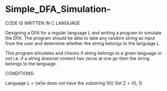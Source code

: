 # Simple_DFA_Simulation-

CODE IS WRITTEN IN C LANGUAGE

Designing a DFA for a regular language L and writing a program to simulate the DFA. The program should be 
able to take any random string as input from the user and determine whether the string belongs to the
language L.

This program simulates and checks if string belongs to a given language or not i.e. 
if a string doesnot content two zeros at one go then the string belongs to the language.

CONDITIONS:

Language L = {w|w does not have the substring 00}
Set      Σ = {0, 1}
